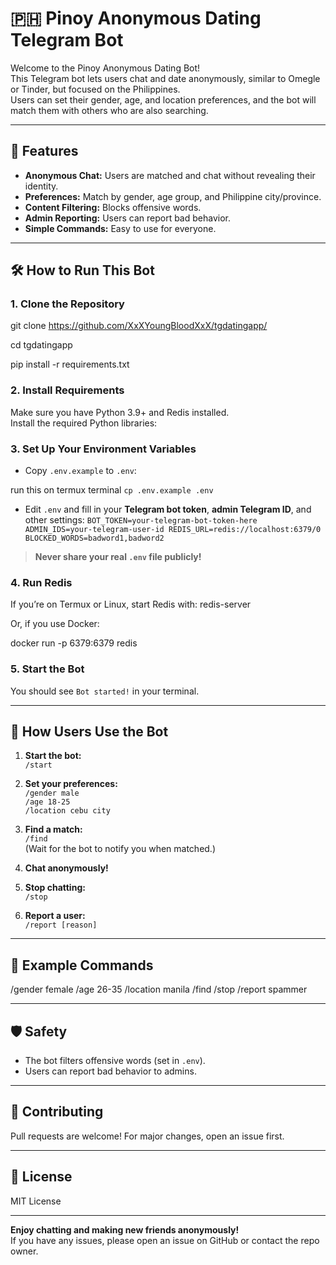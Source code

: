 # 🇵🇭 Pinoy Anonymous Dating Telegram Bot

Welcome to the Pinoy Anonymous Dating Bot!  
This Telegram bot lets users chat and date anonymously, similar to Omegle or Tinder, but focused on the Philippines.  
Users can set their gender, age, and location preferences, and the bot will match them with others who are also searching.

---

## 🚀 Features

- **Anonymous Chat:** Users are matched and chat without revealing their identity.
- **Preferences:** Match by gender, age group, and Philippine city/province.
- **Content Filtering:** Blocks offensive words.
- **Admin Reporting:** Users can report bad behavior.
- **Simple Commands:** Easy to use for everyone.

---

## 🛠️ How to Run This Bot

### 1. Clone the Repository

git clone
https://github.com/XxXYoungBloodXxX/tgdatingapp/

cd tgdatingapp

pip install -r requirements.txt

### 2. Install Requirements

Make sure you have Python 3.9+ and Redis installed.  
Install the required Python libraries:



### 3. Set Up Your Environment Variables

- Copy `.env.example` to `.env`:

run this on termux terminal
`cp .env.example .env`
- Edit `.env` and fill in your **Telegram bot token**, **admin Telegram ID**, and other settings:
`BOT_TOKEN=your-telegram-bot-token-here
ADMIN_IDS=your-telegram-user-id
REDIS_URL=redis://localhost:6379/0
BLOCKED_WORDS=badword1,badword2`


> **Never share your real `.env` file publicly!**

### 4. Run Redis

If you’re on Termux or Linux, start Redis with:
redis-server


Or, if you use Docker:

docker run -p 6379:6379 redis


### 5. Start the Bot



You should see `Bot started!` in your terminal.

---

## 💬 How Users Use the Bot

1. **Start the bot:**  
   `/start`

2. **Set your preferences:**  
   `/gender male`  
   `/age 18-25`  
   `/location cebu city`

3. **Find a match:**  
   `/find`  
   (Wait for the bot to notify you when matched.)

4. **Chat anonymously!**

5. **Stop chatting:**  
   `/stop`

6. **Report a user:**  
   `/report [reason]`

---

## 📝 Example Commands

/gender female
/age 26-35
/location manila
/find
/stop
/report spammer


---

## 🛡️ Safety

- The bot filters offensive words (set in `.env`).
- Users can report bad behavior to admins.

---

## 🤝 Contributing

Pull requests are welcome! For major changes, open an issue first.

---

## 📄 License

MIT License

---

**Enjoy chatting and making new friends anonymously!**  
If you have any issues, please open an issue on GitHub or contact the repo owner.


